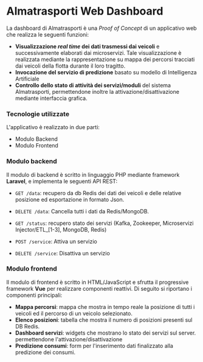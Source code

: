 # Almatrasporti Web Dashboard 

La dashboard di Almatrasporti è una _Proof of Concept_ di un applicativo web che realizza le seguenti funzioni:

- **Visualizzazione _real time_ dei dati trasmessi dai veicoli** e successivamente elaborati dai microservizi. Tale visualizzazione è realizzata mediante la rappresentazione su mappa dei percorsi tracciati dai veicoli della flotta
  durante il loro tragitto.
- **Invocazione del servizio di predizione** basato su modello di Intelligenza Artificiale  
- **Controllo dello stato di attività dei servizi/moduli** del sistema Almatrasporti, permettendone inoltre la 
  attivazione/disattivazione mediante interfaccia grafica.
  

### Tecnologie utilizzate

L'applicativo è realizzato in due parti:

- Modulo Backend
- Modulo Frontend

### Modulo backend
Il modulo di backend è scritto in linguaggio PHP mediante framework **Laravel**, e implementa le seguenti API REST:

- `GET /data`: recupero da db Redis dei dati dei veicoli e delle relative posizione ed esportazione in formato Json.
- `DELETE /data`: Cancella tutti i dati da Redis/MongoDB.
  

- `GET /status`: recupero stato dei servizi (Kafka, Zookeeper, Microservizi Injector/ETL_[1-3], MongoDB, Redis)
- `POST /service`: Attiva un servizio
- `DELETE /service`: Disattiva un servizio

### Modulo frontend
Il modulo di frontend è scritto in HTML/JavaScript e sfrutta il progressive framework **Vue** per realizzare componenti 
reattivi. Di seguito si riportano i componenti principali:

- **Mappa percorsi**: mappa che mostra in tempo reale la posizione di tutti i veicoli ed il percorso di un veicolo 
  selezionato.
- **Elenco posizioni**: tabella che mostra il numero di posizioni presenti sul DB Redis.
- **Dashboard servizi**: widgets che mostrano lo stato dei servizi sul server. permettendone l'attivazione/disattivazione
- **Predizione consumi**: form per l'inserimento dati finalizzato alla predizione dei consumi.
